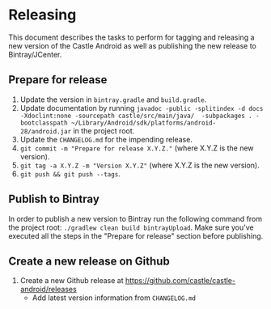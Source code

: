 # Releasing

This document describes the tasks to perform for tagging and releasing a new version of the Castle Android as well as publishing the new release to Bintray/JCenter.

## Prepare for release

 1. Update the version in `bintray.gradle` and `build.gradle`.
 2. Update documentation by running `javadoc -public -splitindex -d docs -Xdoclint:none -sourcepath castle/src/main/java/  -subpackages . -bootclasspath ~/Library/Android/sdk/platforms/android-28/android.jar` in the project root.
 3. Update the `CHANGELOG.md` for the impending release.
 4. `git commit -m "Prepare for release X.Y.Z."` (where X.Y.Z is the new version).
 5. `git tag -a X.Y.Z -m "Version X.Y.Z"` (where X.Y.Z is the new version).
 6. `git push && git push --tags`.
 
## Publish to Bintray

In order to publish a new version to Bintray run the following command from the project root: `./gradlew clean build bintrayUpload`. Make sure you've executed all the steps in the "Prepare for release" section before publishing.
 
## Create a new release on Github
1. Create a new Github release at https://github.com/castle/castle-android/releases
     * Add latest version information from `CHANGELOG.md`